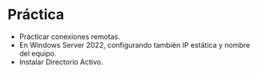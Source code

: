 # Práctica
- Prácticar conexiones remotas.
- En Windows Server 2022, configurando también IP estática y nombre del equipo.
- Instalar Directorio Activo.
